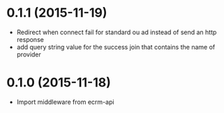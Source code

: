 # 0.1.1 (2015-11-19)

  - Redirect when connect fail for standard ou ad instead of send an http response
  - add query string value for the success join that contains the name of provider

# 0.1.0 (2015-11-18)

  - Import middleware from ecrm-api
